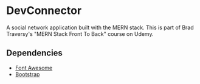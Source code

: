 # DevConnector

A social network application built with the MERN stack. This is part of Brad Traversy's "MERN Stack Front To Back" course on Udemy.

## Dependencies

- [Font Awesome](https://fontawesome.com/?from=io)
- [Bootstrap](https://getbootstrap.com/)
